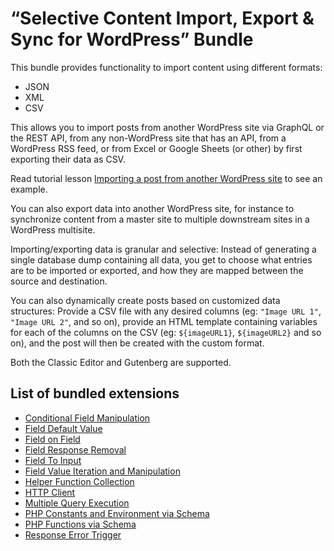 # “Selective Content Import, Export & Sync for WordPress” Bundle

This bundle provides functionality to import content using different formats:

- JSON
- XML
- CSV

This allows you to import posts from another WordPress site via GraphQL or the REST API, from any non-WordPress site that has an API, from a WordPress RSS feed, or from Excel or Google Sheets (or other) by first exporting their data as CSV.

Read tutorial lesson [Importing a post from another WordPress site](https://gatographql.com/tutorial/importing-a-post-from-another-wordpress-site/) to see an example.

You can also export data into another WordPress site, for instance to synchronize content from a master site to multiple downstream sites in a WordPress multisite.

Importing/exporting data is granular and selective: Instead of generating a single database dump containing all data, you get to choose what entries are to be imported or exported, and how they are mapped between the source and destination.

You can also dynamically create posts based on customized data structures: Provide a CSV file with any desired columns (eg: `"Image URL 1"`, `"Image URL 2"`, and so on), provide an HTML template containing variables for each of the columns on the CSV (eg: `${imageURL1}`, `${imageURL2}` and so on), and the post will then be created with the custom format.

Both the Classic Editor and Gutenberg are supported.

## List of bundled extensions

- [Conditional Field Manipulation](../../../../../extensions/conditional-field-manipulation/docs/modules/conditional-field-manipulation/en.md)
- [Field Default Value](../../../../../extensions/field-default-value/docs/modules/field-default-value/en.md)
- [Field on Field](../../../../../extensions/field-on-field/docs/modules/field-on-field/en.md)
- [Field Response Removal](../../../../../extensions/field-response-removal/docs/modules/field-response-removal/en.md)
- [Field To Input](../../../../../extensions/field-to-input/docs/modules/field-to-input/en.md)
- [Field Value Iteration and Manipulation](../../../../../extensions/field-value-iteration-and-manipulation/docs/modules/field-value-iteration-and-manipulation/en.md)
- [Helper Function Collection](../../../../../extensions/helper-function-collection/docs/modules/helper-function-collection/en.md)
- [HTTP Client](../../../../../extensions/http-client/docs/modules/http-client/en.md)
- [Multiple Query Execution](../../../../../extensions/multiple-query-execution/docs/modules/multiple-query-execution/en.md)
- [PHP Constants and Environment via Schema](../../../../../extensions/php-constants-and-environment-variables-via-schema/docs/modules/php-constants-and-environment-variables-via-schema/en.md)
- [PHP Functions via Schema](../../../../../extensions/php-functions-via-schema/docs/modules/php-functions-via-schema/en.md)
- [Response Error Trigger](../../../../../extensions/response-error-trigger/docs/modules/response-error-trigger/en.md)
